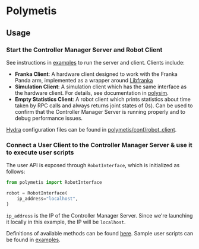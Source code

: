 # Polymetis

## Usage

### Start the **Controller Manager Server** and **Robot Client**

See instructions in [examples](https://github.com/facebookresearch/polymetis/tree/master/examples/) to run the server and client. Clients include:

- **Franka Client**: A hardware client designed to work with the Franka Panda arm, implemented as a wrapper around [Libfranka](https://frankaemika.github.io/docs/libfranka.html)
- **Simulation Client**: A simulation client which has the same interface as the hardware client. For details, see documentation in [polysim](polysim-doc).
- **Empty Statistics Client**: A robot client which prints statistics about time taken by RPC calls and always returns joint states of 0s). Can be used to confirm that the Controller Manager Server is running properly and to debug performance issues.

[Hydra](http://hydra.cc/) configuration files can be found in [polymetis/conf/robot_client](https://github.com/facebookresearch/polymetis/tree/master/polymetis/conf/robot_client).

### Connect a **User Client** to the Controller Manager Server & use it to execute user scripts

The user API is exposed through `RobotInterface`, which is initialized as follows:
```python
from polymetis import RobotInterface

robot = RobotInterface(
    ip_address="localhost",
)
```
`ip_address` is the IP of the Controller Manager Server. Since we're launching it locally in this example, the IP will be `localhost`.

Definitions of available methods can be found [here](https://github.com/facebookresearch/polymetis/tree/master/polymetis/python/polymetis/robot_interface.py).
Sample user scripts can be found in [examples](https://github.com/facebookresearch/polymetis/tree/master/examples).
